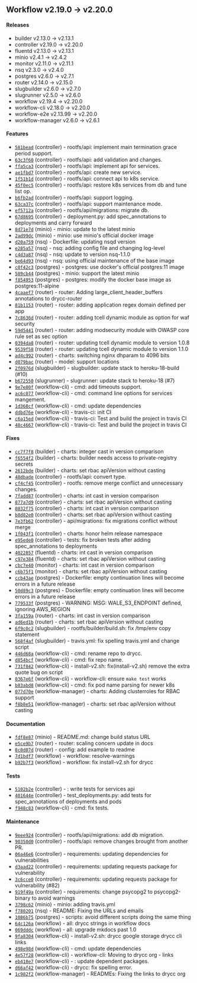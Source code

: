 ## Workflow v2.19.0 -> v2.20.0

#### Releases

- builder v2.13.0 -> v2.13.1
- controller v2.19.0 -> v2.20.0
- fluentd v2.13.0 -> v2.13.1
- minio v2.4.1 -> v2.4.2
- monitor v2.11.0 -> v2.11.1
- nsq v2.3.0 -> v2.4.0
- postgres v2.6.0 -> v2.7.1
- router v2.14.0 -> v2.15.0
- slugbuilder v2.6.0 -> v2.7.0
- slugrunner v2.5.0 -> v2.6.0
- workflow v2.19.4 -> v2.20.0
- workflow-cli v2.18.0 -> v2.20.0
- workflow-e2e v2.13.99 -> v2.20.0
- workflow-manager v2.6.0 -> v2.6.1

#### Features

- [`581bead`](https://github.com/drycc/controller/commit/581bead1077684f6f6f10d6636df1723415d6a3e) (controller) - rootfs/api: implement main termination grace period support.
- [`63c3f60`](https://github.com/drycc/controller/commit/63c3f601681f354ef61760d44588c469d52123d3) (controller) - rootfs/api: add validation and changes.
- [`ffa5ca3`](https://github.com/drycc/controller/commit/ffa5ca3f849fe451c73af2a90bc6fdeef9b93e01) (controller) - rootfs/api: implement api for services.
- [`ae1fbd7`](https://github.com/drycc/controller/commit/ae1fbd7ce69757e3313cda29fa33a2dbd4fc65a3) (controller) - rootfs/api: create new service.
- [`1f51b1d`](https://github.com/drycc/controller/commit/1f51b1dac71496d1a3c71faaf212958ea6a23477) (controller) - rootfs/api: connect api to k8s service.
- [`45f0ec5`](https://github.com/drycc/controller/commit/45f0ec5f333edbf5c217a9782bbcd2447bf2d239) (controller) - rootfs/api: restore k8s services from db and tune list op.
- [`b6fb2ad`](https://github.com/drycc/controller/commit/b6fb2ad48f571c521757b9859b305946db90df3e) (controller) - rootfs/api: support logging.
- [`63ca37c`](https://github.com/drycc/controller/commit/63ca37cdc8bf417098e5e1bf5845637dac06ced8) (controller) - rootfs/api: support maintenance mode.
- [`ef5712a`](https://github.com/drycc/controller/commit/ef5712a494cdbcc3b8f27eab3c957707b974f41a) (controller) - rootfs/api/migrations: migrate db.
- [`67d8695`](https://github.com/drycc/controller/commit/67d8695af43c68290f5eecedf57182ed9bb59131) (controller) - deployment.py: add spec_annotations to deployments and carry forward
- [`8d71e7d`](https://github.com/drycc/minio/commit/8d71e7de4eb6b4f6939fced885173f30aac7982f) (minio) - minio: update to the latest minio
- [`2ad99dc`](https://github.com/drycc/minio/commit/2ad99dcf84bab086c64a78efa85657544863805a) (minio) - minio: use minio's official docker image
- [`d20a759`](https://github.com/drycc/nsq/commit/d20a75980bda2039f1a71f8bffd1d21360ebadef) (nsq) - Dockerfile: updating nsqd version
- [`e285a57`](https://github.com/drycc/nsq/commit/e285a5707f45e44bd9cebc6a332903449ba5fbec) (nsq) - nsq: adding config file and changing log-level
- [`c4d3a87`](https://github.com/drycc/nsq/commit/c4d3a8743f68cd5d875e8a98d587be003911fdf9) (nsq) - nsq: update to version nsq-1.1.0
- [`be64d93`](https://github.com/drycc/nsq/commit/be64d9324268b92221b0aa8663109eb98be7217d) (nsq) - nsq: using official maintenance of the base image
- [`c0f42c3`](https://github.com/drycc/postgres/commit/c0f42c37b56ada05af8e148ceac8d8153de8091c) (postgres) - postgres: use docker's official postgres:11 image
- [`589cb44`](https://github.com/drycc/postgres/commit/589cb44e16d83f14a0551616fdb2d4a226c69c0d) (postgres) - minio: support the latest minio
- [`f854953`](https://github.com/drycc/postgres/commit/f854953db2430fae0f7d1f570f3b1e12ba195f90) (postgres) - postgres: modify the docker base image as postgres:11-alpine
- [`4caaef7`](https://github.com/drycc/router/commit/4caaef7c78a5f4fdcc0469b695df33cae52614f6) (router) - router: Adding large_client_header_buffers annotations to drycc-router
- [`81b1153`](https://github.com/drycc/router/commit/81b1153de511807fe938265b05611edd06afb46e) (router) - router: adding application regex domain defined per app
- [`7c8636d`](https://github.com/drycc/router/commit/7c8636d74935989b51b7783a4029b64ea51f0ef9) (router) - router: adding tcell dynamic module as option for waf security
- [`59d5441`](https://github.com/drycc/router/commit/59d544177156b07c35c3ed142cb7c0dc4d9dc063) (router) - router: adding modsecurity module  with OWASP core rule set as sec option
- [`0394da8`](https://github.com/drycc/router/commit/0394da8106dbfa110f7c24f0d90467aa6b0953ac) (router) - router: updating tcell dynamic module to version 1.0.8
- [`9539f58`](https://github.com/drycc/router/commit/9539f583aa397c0041750e5707d0a936ae9e2a3f) (router) - router: updating tcell dynamic module to version 1.1.0
- [`ad4c992`](https://github.com/drycc/router/commit/ad4c99269ed25673c6f16d8f4cef25e94741a3e7) (router) - charts: switching nginx dhparam to 4096 bits
- [`d079bac`](https://github.com/drycc/router/commit/d079bacc2eb55c0f0fc0285b2db6143d24406e95) (router) - model: support locations
- [`2f0976d`](https://github.com/drycc/slugbuilder/commit/2f0976d87b2ce698458a6dbe9f04d0139d7a1381) (slugbuilder) - slugbuilder: update stack to heroku-18-build (#10)
- [`b672550`](https://github.com/drycc/slugrunner/commit/b67255022bd14ea9eca4a4ffbf788e8d6dcbb138) (slugrunner) - slugrunner: update stack to heroku-18 (#7)
- [`9e7e80f`](https://github.com/drycc/workflow-cli/commit/9e7e80fd58e34493b3dbb5848f794a74718138e9) (workflow-cli) - cmd: add timeouts support.
- [`ac6c077`](https://github.com/drycc/workflow-cli/commit/ac6c0779d1f3560c321eef46b060582ef7a4cf06) (workflow-cli) - cmd: command line options for services mangement.
- [`1d368cf`](https://github.com/drycc/workflow-cli/commit/1d368cfc4f9c5a4acb9601fff4d6c2547575c6f8) (workflow-cli) - cmd: update dependencies
- [`ddbd76e`](https://github.com/drycc/workflow-cli/commit/ddbd76eca95f4626c92379c540e531836df13582) (workflow-cli) - travis-ci: init CI
- [`c6a15ed`](https://github.com/drycc/workflow-cli/commit/c6a15ed5ba12bef57df67b993b2b134d92003629) (workflow-cli) - travis-ci: Test and build the project in travis CI
- [`48c4667`](https://github.com/drycc/workflow-cli/commit/48c4667dc87df883a764daea1361baeaeb86e985) (workflow-cli) - travis-ci: Test and build the project in travis CI

#### Fixes

- [`cc7f7f8`](https://github.com/drycc/builder/commit/cc7f7f8eccc20b62d22663c0abc3679d11138f86) (builder) - charts: integer cast in version comparison
- [`f6554f2`](https://github.com/drycc/builder/commit/f6554f2156deb9d9c0571cf64af126c40936593e) (builder) - charts: builder needs access to private-registry secrets
- [`2612bde`](https://github.com/drycc/builder/commit/2612bdeeb58b1c70967d6b5bc0cd64b7066de276) (builder) - charts: set rbac apiVersion without casting
- [`48dbade`](https://github.com/drycc/controller/commit/48dbadede6a3afde36cb5fa2176e7c992520e3a0) (controller) - rootfs/api: convert type.
- [`cf4cf45`](https://github.com/drycc/controller/commit/cf4cf4505ef7fb83de2dc2f84bb6bd7c8fa0e655) (controller) - rootfs: remove merge conflict and unnecessary changes.
- [`7fadd87`](https://github.com/drycc/controller/commit/7fadd87bce0ca95cd535c867b397f47adc71761b) (controller) - charts: int cast in version comparison
- [`877a7d9`](https://github.com/drycc/controller/commit/877a7d94da5f88f7391e2c3d1b02d594a5035f70) (controller) - charts: set rbac apiVersion without casting
- [`0832f75`](https://github.com/drycc/controller/commit/0832f75e6574617288126022277f5d65febfb609) (controller) - charts: int cast in version comparison
- [`b8d82e0`](https://github.com/drycc/controller/commit/b8d82e0bd3fb45c63f0409f41b9218f499af8cd4) (controller) - charts: set rbac apiVersion without casting
- [`7e3fb62`](https://github.com/drycc/controller/commit/7e3fb6235c51204541c236c4c6e3234737e93c1d) (controller) - api/migrations: fix migrations conflict without merge
- [`1f043f1`](https://github.com/drycc/controller/commit/1f043f19220a819906dbc0c0d05c0085d5b1a77c) (controller) - charts: honor helm release namespace
- [`e95ede0`](https://github.com/drycc/controller/commit/e95ede006c00c49c5082faad02613ccb95f6d5ee) (controller) - tests: fix broken tests after adding spec_annotations to deployments
- [`4022857`](https://github.com/drycc/fluentd/commit/40228573b3af23419775f2cd760cec7345e8415e) (fluentd) - charts: int cast in version comparison
- [`c97e384`](https://github.com/drycc/fluentd/commit/c97e38479fab0cde8e415e055de40b48e1be1cef) (fluentd) - charts: set rbac apiVersion without casting
- [`cbc7e40`](https://github.com/drycc/monitor/commit/cbc7e4026af1c39f25391df8970e369fd966bc00) (monitor) - charts: int cast in version comparison
- [`c6b75f1`](https://github.com/drycc/monitor/commit/c6b75f1e7e7057a8ebdcb967dda3d59f4efb9488) (monitor) - charts: set rbac apiVersion without casting
- [`ccb43ae`](https://github.com/drycc/postgres/commit/ccb43aeeaef1cd83e9426752ecd976cf8a00cc9a) (postgres) - Dockerfile: empty continuation lines will become errors in a future release
- [`50d89c3`](https://github.com/drycc/postgres/commit/50d89c312cc533e9a59bcf16ccab16f9f50a8996) (postgres) - Dockerfile: empty continuation lines will become errors in a future release
- [`779533f`](https://github.com/drycc/postgres/commit/779533ff7085af69a683ef1e7c456731c920d32a) (postgres) - WARNING: MSG: WALE_S3_ENDPOINT defined, ignoring AWS_REGION
- [`3fa159a`](https://github.com/drycc/router/commit/3fa159a635a6d6cd3b04149566d14c355f15edee) (router) - charts: int cast in version comparison
- [`ad6ed1b`](https://github.com/drycc/router/commit/ad6ed1b593afb6ccb2eb01bc0e02ec7cbfbf5623) (router) - charts: set rbac apiVersion without casting
- [`6f9c0c2`](https://github.com/drycc/slugbuilder/commit/6f9c0c2fb33e9498803c39e13609993b5665e138) (slugbuilder) - rootfs/builder/build.sh: fix /tmp/env copy statement
- [`568f4af`](https://github.com/drycc/slugbuilder/commit/568f4af8ad6d08c2b5526a09f702b5ce70434a6b) (slugbuilder) - travis.yml: fix spelling travis.yml and change script
- [`446d68a`](https://github.com/drycc/workflow-cli/commit/446d68a9ee95985772347a6fcdf48d48022a8db8) (workflow-cli) - cmd: rename repo to drycc.
- [`d854bcf`](https://github.com/drycc/workflow-cli/commit/d854bcf9ded61bad4fdf50cec8b5e94489be4f39) (workflow-cli) - cmd: fix repo name.
- [`731f842`](https://github.com/drycc/workflow-cli/commit/731f842f96db20d5cbd87b7b5bb77415447bff64) (workflow-cli) - install-v2.sh: fix(install-v2.sh) remove the extra quote bug on script
- [`0367e6f`](https://github.com/drycc/workflow-cli/commit/0367e6f0fc136998f5ce17f499fc1c1dd4a198d6) (workflow-cli) - workflow-cli: ensure `make test` works
- [`b83abd8`](https://github.com/drycc/workflow-cli/commit/b83abd86c1cc20abb6ca4d7fcef2ec0bcfc158e7) (workflow-cli) - cmd: fix pod name parsing for newer k8s
- [`077d70e`](https://github.com/drycc/workflow-manager/commit/077d70edf59f29e833e21f3e39c96a01b4df94c1) (workflow-manager) - charts: Adding clusterroles for RBAC support
- [`f8b8e51`](https://github.com/drycc/workflow-manager/commit/f8b8e513c9c9ccc76aff040fb98a3242fb0fa1b0) (workflow-manager) - charts: set rbac apiVersion without casting

#### Documentation

- [`fdf8e87`](https://github.com/drycc/minio/commit/fdf8e87b84b8fa3a147f12d6073d2d7b0dd61ef5) (minio) - README.md: change build status URL
- [`e5ce9b7`](https://github.com/drycc/router/commit/e5ce9b72aae4cb31c3805630525b39238a38d508) (router) - router: scaling concern update in docs
- [`8c0d07d`](https://github.com/drycc/router/commit/8c0d07d8301205a83e5ffea746ad182441715a5f) (router) - config: add example to readme
- [`7d1bdf7`](https://github.com/drycc/workflow/commit/7d1bdf7d8e5d83ba8644631ced97e7e649f49f6a) (workflow) - workflow: resolve-warnings
- [`b92b7f3`](https://github.com/drycc/workflow/commit/b92b7f32cea57b6fc1c4b164e33a846f0da84ec8) (workflow) - workflow: fix install-v2.sh for drycc

#### Tests

- [`5102b2e`](https://github.com/drycc/controller/commit/5102b2e835bdda949aa13487ce34d7af8d1346b0) (controller) - : write tests for services api
- [`401644e`](https://github.com/drycc/controller/commit/401644e21a6740be3a2e5216779bcb024778c3aa) (controller) - test_deployments.py: add tests for spec_annotations of deployments and pods
- [`f948c83`](https://github.com/drycc/workflow-cli/commit/f948c83348d0522d8c614570dfd59311651562dc) (workflow-cli) - cmd: fix tests.

#### Maintenance

- [`9eee924`](https://github.com/drycc/controller/commit/9eee9246561e888ec419a6d786eb0c7528aed915) (controller) - rootfs/api/migrations: add db migration.
- [`90350d0`](https://github.com/drycc/controller/commit/90350d04540d6cc12d7270568c8e1574bbc97417) (controller) - rootfs/api: remove changes brought from another PR.
- [`06a46e6`](https://github.com/drycc/controller/commit/06a46e608f2c08495ee547f076ec286a6073ed4e) (controller) - requirements: updating dependencies for vulnerabilities
- [`d3aad22`](https://github.com/drycc/controller/commit/d3aad221813dccda516aae35be10553a4c1e4a43) (controller) - requirements: updating requests package for vulnerability
- [`3c6cce0`](https://github.com/drycc/controller/commit/3c6cce0ee715e1b825b5ce6ee3a50cda5e0df9eb) (controller) - requirements: updating requests package for vulnerability (#82)
- [`919f49a`](https://github.com/drycc/controller/commit/919f49a54d7cffc676c73aa410cac69aa583a882) (controller) - requirements: change psycopg2 to psycopg2-binary to avoid warnings
- [`3798c62`](https://github.com/drycc/minio/commit/3798c6296a8a0c97f446fc06b8c6c4d7fc24ea8c) (minio) - minio: adding travis.yml
- [`f780201`](https://github.com/drycc/nsq/commit/f780201e6da28eb5d058b8071bc73b79b6eb17ec) (nsq) - README: Fixing the URLs and emails
- [`1086b75`](https://github.com/drycc/postgres/commit/1086b75d5772c763eaebe4eccd985f5d3468c5ca) (postgres) - scripts: avoid different scripts doing the same thing
- [`64c126a`](https://github.com/drycc/workflow/commit/64c126a47618bb67bd44a5ce5bc4bd8d7d23efe1) (workflow) - all: drycc strings in workflow docs
- [`069dddc`](https://github.com/drycc/workflow/commit/069dddc2d464ffbc2003330840a415d30d754883) (workflow) - all: upgrade mkdocs past 1.0
- [`9fa8304`](https://github.com/drycc/workflow-cli/commit/9fa830427296c84275b74c12cb656a43ee7644fc) (workflow-cli) - install-v2.sh: drycc google storage drycc cli links
- [`498e98d`](https://github.com/drycc/workflow-cli/commit/498e98d2e786ef1000266da86e76f1d93b0cff60) (workflow-cli) - cmd: update dependencies
- [`4e57f28`](https://github.com/drycc/workflow-cli/commit/4e57f289a2ad5b5865ad928349a3c92ab57b9bc8) (workflow-cli) - workflow-cli: Moving to drycc org - links
- [`eb418e7`](https://github.com/drycc/workflow-cli/commit/eb418e78a7043b9e023830f3e090420ace0d614b) (workflow-cli) - : update dependent packages.
- [`d66af42`](https://github.com/drycc/workflow-cli/commit/d66af42ff53eb73ad7fd7a7e0d829a790cca7393) (workflow-cli) - drycc: fix spelling error.
- [`1c982f2`](https://github.com/drycc/workflow-manager/commit/1c982f24d435e3144219f45be6f55f75d7b09095) (workflow-manager) - READMEs: Fixing the links to drycc org
